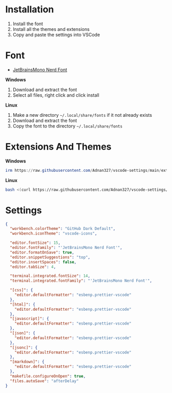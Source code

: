 # Installation

1. Install the font
2. Install all the themes and extensions
3. Copy and paste the settings into VSCode

# Font

- [JetBrainsMono Nerd Font](https://github.com/ryanoasis/nerd-fonts/releases/download/v3.2.1/JetBrainsMono.zip)

**Windows**

1. Download and extract the font
2. Select all files, right click and click install

**Linux**

1. Make a new directory `~/.local/share/fonts` if it not already exists
2. Download and extract the font
3. Copy the font to the directory `~/.local/share/fonts`

# Extensions And Themes

**Windows**

```Powershell
irm https://raw.githubusercontent.com/Adnan327/vscode-settings/main/extensionsWin.ps1 | iex
```

**Linux**

```bash
bash <(curl https://raw.githubusercontent.com/Adnan327/vscode-settings/main/extensionsLin.sh)
```

# Settings

```json
{
  "workbench.colorTheme": "GitHub Dark Default",
  "workbench.iconTheme": "vscode-icons",

  "editor.fontSize": 15,
  "editor.fontFamily": "'JetBrainsMono Nerd Font'",
  "editor.formatOnSave": true,
  "editor.snippetSuggestions": "top",
  "editor.insertSpaces": false,
  "editor.tabSize": 4,

  "terminal.integrated.fontSize": 14,
  "terminal.integrated.fontFamily": "'JetBrainsMono Nerd Font'",

  "[css]": {
    "editor.defaultFormatter": "esbenp.prettier-vscode"
  },
  "[html]": {
    "editor.defaultFormatter": "esbenp.prettier-vscode"
  },
  "[javascript]": {
    "editor.defaultFormatter": "esbenp.prettier-vscode"
  },
  "[json]": {
    "editor.defaultFormatter": "esbenp.prettier-vscode"
  },
  "[jsonc]": {
    "editor.defaultFormatter": "esbenp.prettier-vscode"
  },
  "[markdown]": {
    "editor.defaultFormatter": "esbenp.prettier-vscode"
  },
  "makefile.configureOnOpen": true,
  "files.autoSave": "afterDelay"
}
```
